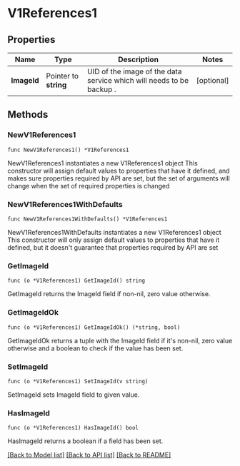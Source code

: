 # V1References1

## Properties

Name | Type | Description | Notes
------------ | ------------- | ------------- | -------------
**ImageId** | Pointer to **string** | UID of the image of the data service which will needs to be backup . | [optional] 

## Methods

### NewV1References1

`func NewV1References1() *V1References1`

NewV1References1 instantiates a new V1References1 object
This constructor will assign default values to properties that have it defined,
and makes sure properties required by API are set, but the set of arguments
will change when the set of required properties is changed

### NewV1References1WithDefaults

`func NewV1References1WithDefaults() *V1References1`

NewV1References1WithDefaults instantiates a new V1References1 object
This constructor will only assign default values to properties that have it defined,
but it doesn't guarantee that properties required by API are set

### GetImageId

`func (o *V1References1) GetImageId() string`

GetImageId returns the ImageId field if non-nil, zero value otherwise.

### GetImageIdOk

`func (o *V1References1) GetImageIdOk() (*string, bool)`

GetImageIdOk returns a tuple with the ImageId field if it's non-nil, zero value otherwise
and a boolean to check if the value has been set.

### SetImageId

`func (o *V1References1) SetImageId(v string)`

SetImageId sets ImageId field to given value.

### HasImageId

`func (o *V1References1) HasImageId() bool`

HasImageId returns a boolean if a field has been set.


[[Back to Model list]](../README.md#documentation-for-models) [[Back to API list]](../README.md#documentation-for-api-endpoints) [[Back to README]](../README.md)


